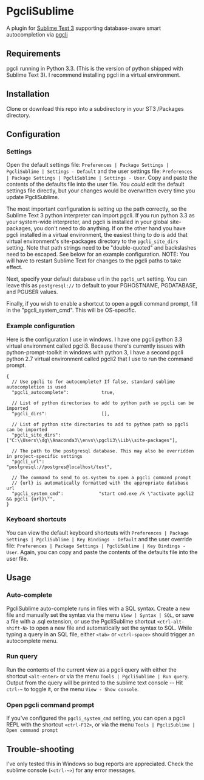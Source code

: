 # PgcliSublime
A plugin for [Sublime Text 3](http://www.sublimetext.com/3) supporting
database-aware smart autocompletion via [pgcli](http://pgcli.com)

## Requirements
pgcli running in Python 3.3. (This is the version of python shipped with
Sublime Text 3). I recommend installing pgcli in a virtual environment.

## Installation
Clone or download this repo into a subdirectory in your ST3 /Packages directory.

## Configuration

### Settings
Open the default settings file: 
```Preferences | Package Settings | PgcliSublime | Settings - Default```
and the user settings file:
```Preferences | Package Settings | PgcliSublime | Settings - User```.
Copy and paste the contents of the defaults file into the user file. You 
*could* edit the default settings file directly, but your changes would be
overwritten every time you update PgcliSublime.

The most important configuration is setting up the path correctly, so the
Sublime Text 3 python interpreter can import pgcli. If you run python 3.3 as 
your system-wide interpreter, and pgcli is installed in your global 
site-packages, you don't need to do anything. If on the other hand you have
pgcli installed in a virtual environment, the easiest thing to do is add that
virtual environment's site-packages directory to the ```pgcli_site_dirs``` 
setting. Note that path strings need to be "double-quoted" and backslashes need 
to be escaped. See below for an example configuration. NOTE: You will have to
restart Sublime Text for changes to the pgcli paths to take effect.

Next, specify your default database url in the ```pgcli_url``` setting. You can 
leave this as ```postgresql://``` to default to your PGHOSTNAME, PGDATABASE, 
and PGUSER values.

Finally, if you wish to enable a shortcut to open a pgcli command prompt, 
fill in the "pgcli_system_cmd". This will be OS-specific.
 
### Example configuration
Here is the configuration I use in windows. I have one pgcli python 3.3 virtual
environment called pgcli3. Because there's currently issues with 
python-prompt-toolkit in windows with python 3, I have a second pgcli python
2.7 virtual environment called pgcli2 that I use to run the command prompt.
 
 ```
{
   // Use pgcli to for autocomplete? If false, standard sublime autocompletion is used
   "pgcli_autocomplete": 			true,
   
   // List of python directories to add to python path so pgcli can be imported
   "pgcli_dirs": 					[],
   
   // List of python site directories to add to python path so pgcli can be imported
   "pgcli_site_dirs": 				["C:\\Users\\dg\\Anaconda3\\envs\\pgcli3\\Lib\\site-packages"],
   
   // The path to the postgresql database. This may also be overridden in project-specific settings
   "pgcli_url": 					"postgresql://postgres@localhost/test",

   // The command to send to os.system to open a pgcli command prompt
   // {url} is automatically formatted with the appropriate database url
   "pgcli_system_cmd":             "start cmd.exe /k \"activate pgcli2 && pgcli {url}\"",
}
```

### Keyboard shortcuts
You can view the default keyboard shortcuts with 
```Preferences | Package Settings | PgcliSublime | Key Bindings - Default```
and the user override file:
```Preferences | Package Settings | PgcliSublime | Key Bindings - User```.
Again, you can copy and paste the contents of the defaults file into the user 
file.

## Usage 

### Auto-complete
PgcliSublime auto-complete runs in files with a SQL syntax. Create a new file
and manually set the syntax via the menu ```View | Syntax | SQL```, or save
a file with a .sql extension, or use the PgcliSublime shortcut 
```<ctrl-alt-shift-N>``` to open a new file and automatically set the syntax to 
SQL. While typing a query in an SQL file, either ```<tab>``` or 
```<ctrl-space>``` should trigger an autocomplete menu.

### Run query
Run the contents of the current view as a pgcli query with either the shortcut 
```<alt-enter>``` or via the menu  ```Tools | PgcliSublime | Run query```.
Output from the query will be printed to the sublime text console -- Hit 
```ctrl-~``` to toggle it, or the menu ```View - Show console```. 

### Open pgcli command prompt
If you've configured the ```pgcli_system_cmd``` setting, you can open a pgcli
REPL with the shortcut ```<ctrl-F12>```, or via the menu 
```Tools | PgcliSublime | Open command prompt```


## Trouble-shooting
I've only tested this in Windows so bug reports are appreciated. Check the 
sublime console (```<ctrl-~>```) for any error messages. 
